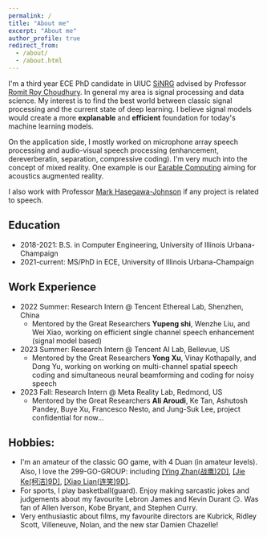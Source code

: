 ```yaml
---
permalink: /
title: "About me"
excerpt: "About me"
author_profile: true
redirect_from: 
  - /about/
  - /about.html
---
```


I'm a third year ECE PhD candidate in UIUC [SiNRG](https://sinrg.csl.illinois.edu/) advised by Professor [Romit Roy Choudhury](https://croy.web.engr.illinois.edu/). In general my area is signal processing and data science. My interest is to find the best world between classic signal processing and the current state of deep learning. I believe signal models would create a more **explanable** and **efficient** foundation for today's machine learning models.

On the application side, I mostly worked on microphone array speech processing and audio-visual speech processing (enhancement, dereverberatin, separation, compressive coding). I'm very much into the concept of mixed reality. One example is our [Earable Computing](https://synrg.csl.illinois.edu/earables.html) aiming for acoustics augmented reality. 

I also work with Professor [Mark Hasegawa-Johnson](http://www.ifp.illinois.edu/~hasegawa/) if any project is related to speech.

## Education
* 2018-2021: B.S. in Computer Engineering, University of Illinois Urbana-Champaign
* 2021-current: MS/PhD in ECE, University of Illinois Urbana-Champaign

## Work Experience
* 2022 Summer: Research Intern @ Tencent Ethereal Lab, Shenzhen, China
  * Mentored by the Great Researchers **Yupeng shi**, Wenzhe Liu, and Wei Xiao, working on efficient single channel speech enhancement (signal model based)
* 2023 Summer: Research Intern @ Tencent AI Lab, Bellevue, US
  * Mentored by the Great Researchers **Yong Xu**, Vinay Kothapally, and Dong Yu, working on working on multi-channel spatial speech coding and simultaneous neural beamforming and coding for noisy speech
* 2023 Fall: Research Intern @ Meta Reality Lab, Redmond, US
  * Mentored by the Great Researchers **Ali Aroudi**, Ke Tan, Ashutosh Pandey, Buye Xu, Francesco Nesto, and Jung-Suk Lee, project confidential for now...

## Hobbies:
* I'm an amateur of the classic GO game, with 4 Duan (in amateur levels). Also, I love the 299-GO-GROUP: including [[Ying Zhan(战鹰)2D]](https://space.bilibili.com/2051617240?spm_id_from=333.337.0.0), [[Jie Ke(柯洁)9D]](https://space.bilibili.com/525952604?spm_id_from=333.337.0.0), [[Xiao Lian(连笑)9D]](https://space.bilibili.com/526645204?spm_id_from=333.337.0.0).
* For sports, I play basketball(guard). Enjoy making sarcastic jokes and judgements about my favourite Lebron James and Kevin Durant 😏. Was fan of Allen Iverson, Kobe Bryant, and Stephen Curry.
* Very enthusiastic about films, my favourite directors are Kubrick, Ridley Scott, Villeneuve, Nolan, and the new star Damien Chazelle!
